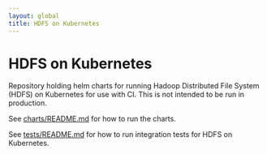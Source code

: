```yaml
---
layout: global
title: HDFS on Kubernetes
---
```

# HDFS on Kubernetes
Repository holding helm charts for running Hadoop Distributed File System (HDFS)
on Kubernetes for use with CI.  This is not intended to be run in production.

See [charts/README.md](charts/README.md) for how to run the charts.

See [tests/README.md](tests/README.md) for how to run integration tests for
HDFS on Kubernetes.
